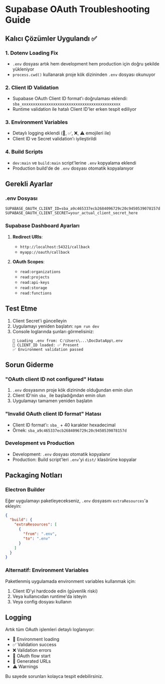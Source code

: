 # Supabase OAuth Troubleshooting Guide

## Kalıcı Çözümler Uygulandı ✅

### 1. Dotenv Loading Fix
- `.env` dosyası artık hem development hem production için doğru şekilde yükleniyor
- `process.cwd()` kullanarak proje kök dizininden `.env` dosyası okunuyor

### 2. Client ID Validation
- Supabase OAuth Client ID format'ı doğrulaması eklendi: `sba_xxxxxxxxxxxxxxxxxxxxxxxxxxxxxxxxxxxxxxxxxxxx`
- Runtime validation ile hatalı Client ID'ler erken tespit ediliyor

### 3. Environment Variables
- Detaylı logging eklendi (🔧, ✅, ❌, ⚠️ emojileri ile)
- Client ID ve Secret validation'ı iyileştirildi

### 4. Build Scripts
- `dev:main` ve `build:main` script'lerine `.env` kopyalama eklendi
- Production build'de de `.env` dosyası otomatik kopyalanıyor

## Gerekli Ayarlar

### .env Dosyası
```env
SUPABASE_OAUTH_CLIENT_ID=sba_a9c465337ecb2684096729c20c9450539078157d
SUPABASE_OAUTH_CLIENT_SECRET=your_actual_client_secret_here
```

### Supabase Dashboard Ayarları
1. **Redirect URIs**:
   - `http://localhost:54321/callback`
   - `myapp://oauth/callback`

2. **OAuth Scopes**:
   - `read:organizations`
   - `read:projects`
   - `read:api-keys`
   - `read:storage`
   - `read:functions`

## Test Etme

1. Client Secret'i güncelleyin
2. Uygulamayı yeniden başlatın: `npm run dev`
3. Console loglarında şunları görmelisiniz:
   ```
   🔧 Loading .env from: C:\Users\...\DocDataApp\.env
   🔧 CLIENT_ID loaded: ✅ Present
   ✅ Environment validation passed
   ```

## Sorun Giderme

### "OAuth client ID not configured" Hatası
1. `.env` dosyasının proje kök dizininde olduğundan emin olun
2. Client ID'nin `sba_` ile başladığından emin olun
3. Uygulamayı tamamen yeniden başlatın

### "Invalid OAuth client ID format" Hatası
- Client ID format'ı: `sba_` + 40 karakter hexadecimal
- Örnek: `sba_a9c465337ecb2684096729c20c9450539078157d`

### Development vs Production
- Development: `.env` dosyası otomatik kopyalanır
- Production: Build script'leri `.env`'yi `dist/` klasörüne kopyalar

## Packaging Notları

### Electron Builder
Eğer uygulamayı paketleyecekseniz, `.env` dosyasını `extraResources`'a ekleyin:

```json
{
  "build": {
    "extraResources": [
      {
        "from": ".env",
        "to": ".env"
      }
    ]
  }
}
```

### Alternatif: Environment Variables
Paketlenmiş uygulamada environment variables kullanmak için:
1. Client ID'yi hardcode edin (güvenlik riski)
2. Veya kullanıcıdan runtime'da isteyin
3. Veya config dosyası kullanın

## Logging

Artık tüm OAuth işlemleri detaylı loglanıyor:
- 🔧 Environment loading
- ✅ Validation success
- ❌ Validation errors
- 🚀 OAuth flow start
- 🔗 Generated URLs
- ⚠️ Warnings

Bu sayede sorunları kolayca tespit edebilirsiniz.
